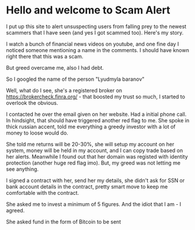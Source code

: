 # Hello and welcome to Scam Alert

I put up this site to alert unsuspecting users from falling prey to the newest scammers that I have seen (and yes I got scammed too). Here's my story.

I watch a bunch of financial news videos on youtube, and one fine day I noticed someone mentioning a name in the comments. I should have known right there that this was a scam.

But greed overcame me, also I had debt. 

So I googled the name of the person "Lyudmyla baranov"

Well, what do I see, she's a registered broker on https://brokercheck.finra.org/ - that boosted my trust so much, I started to overlook the obvious.

I contacted he over the email given on her website. Had a initial phone call. In hindsight, that should have triggered another red flag to me. She spoke in thick russian accent, told me everything a greedy investor with a lot of money to loose would do.

She told me returns will be 20-30%, she will setup my account on her system, money will be held in my account, and I can copy trade based on her alerts.
Meanwhile I found out that her domain was registed with identity protection (another huge red flag imo). But, my greed was not letting me see anything. 

I signed a contract with her, send her my details, she didn't ask for SSN or bank account details in the contract, pretty smart move to keep me comfortable with the contract.

She asked me to invest a minimum of 5 figures. And the idiot that I am - I agreed.

She asked fund in the form of Bitcoin to be sent
